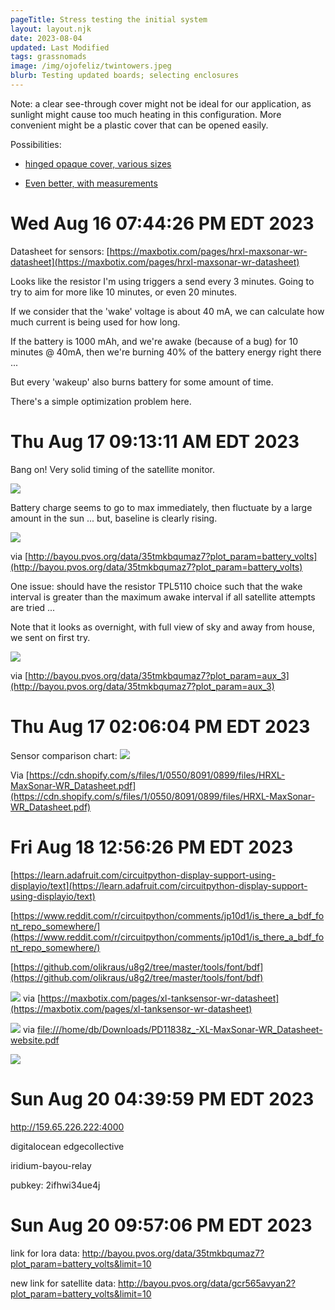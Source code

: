 ```yaml
---
pageTitle: Stress testing the initial system
layout: layout.njk
date: 2023-08-04
updated: Last Modified 
tags: grassnomads 
image: /img/ojofeliz/twintowers.jpeg
blurb: Testing updated boards; selecting enclosures 
---
```


Note:  a clear see-through cover might not be ideal for our application, as sunlight might cause too much heating in this configuration.  More convenient might be a plastic cover that can be opened easily.  

Possibilities:

- [hinged opaque cover, various sizes](https://www.amazon.com/dp/B09YXJK1SC/ref=sspa_dk_detail_0?pd_rd_i=B09YXJK1SC&pd_rd_w=upZm5&content-id=amzn1.sym.0d1092dc-81bb-493f-8769-d5c802257e94&pf_rd_p=0d1092dc-81bb-493f-8769-d5c802257e94&pf_rd_r=BNQ9NF9FMKMHYYE5QBDW&pd_rd_wg=j6fgn&pd_rd_r=f08aab85-1e58-4045-a781-4c709edf396a&s=industrial&sp_csd=d2lkZ2V0TmFtZT1zcF9kZXRhaWwy&th=1)

- [Even better, with measurements](https://www.amazon.com/Gratury-Stainless-Waterproof-Electrical-290%C3%97190%C3%97140mm/dp/B08282SQPT/ref=sw_ttl_d_sspa_dk_huc_pt_expsub_0?_encoding=UTF8&pd_rd_i=B08282SQPT&pd_rd_w=sfD9l&content-id=amzn1.sym.421156cc-ae17-4608-955b-a8d126cb098e&pf_rd_p=421156cc-ae17-4608-955b-a8d126cb098e&pf_rd_r=C4S9D7505SZCVE3Y9CMQ&pd_rd_wg=dMIio&pd_rd_r=5cbf36fb-8a08-4908-9baa-016075d3ca7d) 

# Wed Aug 16 07:44:26 PM EDT 2023

Datasheet for sensors: [https://maxbotix.com/pages/hrxl-maxsonar-wr-datasheet](https://maxbotix.com/pages/hrxl-maxsonar-wr-datasheet)

Looks like the resistor I'm using triggers a send every 3 minutes.  Going to try to aim for more like 10 minutes, or even 20 minutes. 

If we consider that the 'wake' voltage is about 40 mA, we can calculate how much current is being used for how long.

If the battery is 1000 mAh, and we're awake (because of a bug) for 10 minutes @ 40mA, then we're burning 40% of the battery energy right there ...

But every 'wakeup' also burns battery for some amount of time. 

There's a simple optimization problem here.  

# Thu Aug 17 09:13:11 AM EDT 2023

Bang on! Very solid timing of the satellite monitor.

![](/img/ojofeliz/sat_messages_ontime.png)

Battery charge seems to go to max immediately, then fluctuate by a large amount in the sun ... but, baseline is clearly rising. 
 
![](/img/ojofeliz/solar_charging.png)

via [http://bayou.pvos.org/data/35tmkbqumaz7?plot_param=battery_volts](http://bayou.pvos.org/data/35tmkbqumaz7?plot_param=battery_volts)

One issue: should have the resistor TPL5110 choice such that the wake interval is greater than the maximum awake interval if all satellite attempts are tried ... 

Note that it looks as overnight, with full view of sky and away from house, we sent on first try.

![](/img/ojofeliz/attempt_count.png)

via [http://bayou.pvos.org/data/35tmkbqumaz7?plot_param=aux_3](http://bayou.pvos.org/data/35tmkbqumaz7?plot_param=aux_3)


# Thu Aug 17 02:06:04 PM EDT 2023

Sensor comparison chart: ![](/img/ojofeliz/maxbotix_comparison.png)

Via [https://cdn.shopify.com/s/files/1/0550/8091/0899/files/HRXL-MaxSonar-WR_Datasheet.pdf](https://cdn.shopify.com/s/files/1/0550/8091/0899/files/HRXL-MaxSonar-WR_Datasheet.pdf)


# Fri Aug 18 12:56:26 PM EDT 2023

[https://learn.adafruit.com/circuitpython-display-support-using-displayio/text](https://learn.adafruit.com/circuitpython-display-support-using-displayio/text)

[https://www.reddit.com/r/circuitpython/comments/jp10d1/is_there_a_bdf_font_repo_somewhere/](https://www.reddit.com/r/circuitpython/comments/jp10d1/is_there_a_bdf_font_repo_somewhere/)

[https://github.com/olikraus/u8g2/tree/master/tools/font/bdf](https://github.com/olikraus/u8g2/tree/master/tools/font/bdf)

![](/img/ojofeliz/sensor_options.png) via [https://maxbotix.com/pages/xl-tanksensor-wr-datasheet](https://maxbotix.com/pages/xl-tanksensor-wr-datasheet)

![](/img/ojofeliz/package_types.png) via [file:///home/db/Downloads/PD11838z_-XL-MaxSonar-WR_Datasheet-website.pdf](file:///home/db/Downloads/PD11838z_-XL-MaxSonar-WR_Datasheet-website.pdf)

![](/img/ojofeliz/power_quick.png)


# Sun Aug 20 04:39:59 PM EDT 2023

http://159.65.226.222:4000

digitalocean
edgecollective

iridium-bayou-relay

pubkey: 2ifhwi34ue4j


# Sun Aug 20 09:57:06 PM EDT 2023

link for lora data: 
http://bayou.pvos.org/data/35tmkbqumaz7?plot_param=battery_volts&limit=10

new link for satellite data:
http://bayou.pvos.org/data/gcr565avyan2?plot_param=battery_volts&limit=10

